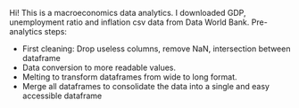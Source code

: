 Hi! This is a macroeconomics data analytics. I downloaded GDP, unemployment ratio and inflation csv data from Data World Bank.
Pre-analytics steps:
  - First cleaning: Drop useless columns, remove NaN, intersection between dataframe
  - Data conversion to more readable values.
  - Melting to transform dataframes from wide to long format.
  - Merge all dataframes to consolidate the data into a single and easy accessible dataframe
